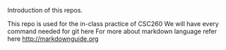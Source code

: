 Introduction of this repos. 

This repo is used for the in-class practice of CSC260
We will have every command needed for git here 
For more about markdown language refer here http://markdownguide.org
